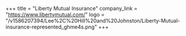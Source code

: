 +++
title = "Liberty Mutual Insurance"
company_link = "https://www.libertymutual.com/"
logo = "/v1586207394/Lee%2C%20Hill%20and%20Johnston/Liberty-Mutual-insurance-represented_ghme4s.png"
+++